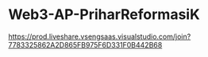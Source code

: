 # Web3-AP-PriharReformasiK
https://prod.liveshare.vsengsaas.visualstudio.com/join?7783325862A2D865FB975F6D331F0B442B68